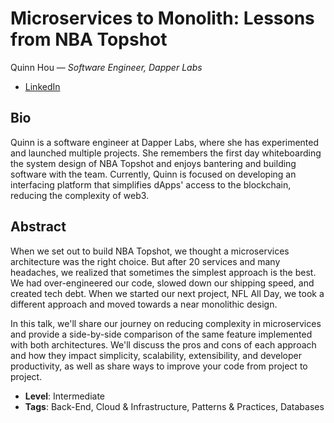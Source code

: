 # Microservices to Monolith: Lessons from NBA Topshot

Quinn Hou &mdash; *Software Engineer, Dapper Labs*

- [LinkedIn](https://www.linkedin.com/in/quinnhou/)

## Bio

Quinn is a software engineer at Dapper Labs, where she has experimented and launched multiple projects. She remembers the first day whiteboarding the system design of NBA Topshot and enjoys bantering and building software with the team. Currently, Quinn is focused on developing an interfacing platform that simplifies dApps' access to the blockchain, reducing the complexity of web3.

## Abstract

When we set out to build NBA Topshot, we thought a microservices architecture was the right choice. But after 20 services and many headaches, we realized that sometimes the simplest approach is the best. We had over-engineered our code, slowed down our shipping speed, and created tech debt. When we started our next project, NFL All Day, we took a different approach and moved towards a near monolithic design. 

In this talk, we'll share our journey on reducing complexity in microservices and provide a side-by-side comparison of the same feature implemented with both architectures. We'll discuss the pros and cons of each approach and how they impact simplicity, scalability, extensibility, and developer productivity, as well as share ways to improve your code from project to project.

- **Level**: Intermediate
- **Tags**: Back-End, Cloud & Infrastructure, Patterns & Practices, Databases
  